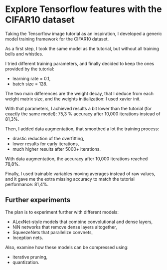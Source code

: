 # Explore Tensorflow features with the CIFAR10 dataset

Taking the Tensorflow image tutorial as an inspiration, I developed a
generic model training framework for the CIFAR10 dataset.

As a first step, I took the same model as the tutorial, but without all
training bells and whistles.

I tried different training parameters, and finally decided to keep the ones
provided by the tutorial:
- learning rate = 0.1,
- batch size = 128.

The two main differences are the weight decay, that I deduce from each weight
matrix size, and the weights initialization: I used xavier init.

With that parameters, I achieved results a bit lower than the tutorial (for
exactly the same model):
    75,3 % accuracy after 10,000 iterations instead of 81,3%.

Then, I added data augmentation, that smoothed a lot the training process:
- drastic reduction of the overfitting,
- lower results for early iterations,
- much higher results after 5000+ iterations.

With data augmentation, the accuracy after 10,000 iterations reached 78,8%.

Finally, I used trainable variables moving averages instead of raw values, and
it gave me the extra missing accuracy to match the tutorial performance: 81,4%.

## Further experiments

The plan is to experiment further with different models:
- ALexNet-style models that combine convolutional and dense layers,
- NiN networks that remove dense layers altogether,
- SqueezeNets that parallelize convnets,
- Inception nets.

Also, examine how these models can be compressed using:
- iterative pruning,
- quantization.
